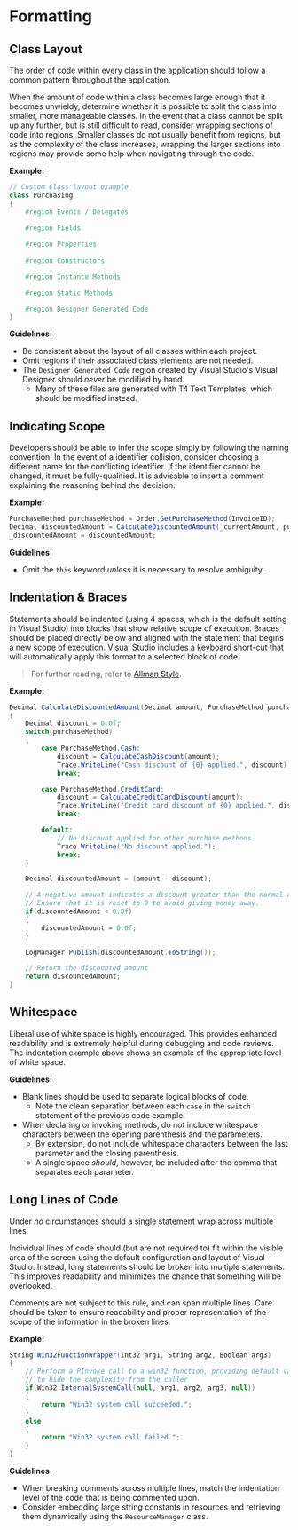 # Formatting

## Class Layout

The order of code within every class in the application should follow a common pattern throughout the application.  

When the amount of code within a class becomes large enough that it becomes unwieldy, determine whether it is possible to split 
the class into smaller, more manageable classes.  In the event that a class cannot be split up any further, but is still difficult 
to read, consider wrapping sections of code into regions.  Smaller classes do not usually benefit from regions, but as the 
complexity of the class increases, wrapping the larger sections into regions may provide some help when navigating through the code.
    
**Example:**

``` csharp
// Custom Class layout example
class Purchasing
{
    #region Events / Delegates

    #region Fields 
    
    #region Properties
        
    #region Constructors

    #region Instance Methods

    #region Static Methods

    #region Designer Generated Code
}
```

**Guidelines:**
- Be consistent about the layout of all classes within each project.
- Omit regions if their associated class elements are not needed.
- The `Designer Generated Code` region created by Visual Studio's Visual Designer should *never* be modified by hand. 
  - Many of these files are generated with T4 Text Templates, which should be modified instead.


## Indicating Scope

Developers should be able to infer the scope simply by following the naming convention.  In the event of a identifier 
collision, consider choosing a different name for the conflicting identifier.  If the identifier cannot be changed, 
it must be fully-qualified.  It is advisable to insert a comment explaining the reasoning behind the decision. 

**Example:**

``` csharp
PurchaseMethod purchaseMethod = Order.GetPurchaseMethod(InvoiceID);
Decimal discountedAmount = CalculateDiscountedAmount(_currentAmount, purchaseMethod);
_discountedAmount = discountedAmount;
````

**Guidelines:**
- Omit the `this` keyword *unless* it is necessary to resolve ambiguity.

## Indentation & Braces

Statements should be indented (using 4 spaces, which is the default setting in Visual Studio) into blocks that show 
relative scope of execution.  Braces should be placed directly below and aligned with the statement that begins a 
new scope of execution. Visual Studio includes a keyboard short-cut that will automatically apply this format to 
a selected block of code.

> For further reading, refer to [Allman Style](https://en.wikipedia.org/wiki/Indent_style#Allman_style).

**Example:**

``` csharp
Decimal CalculateDiscountedAmount(Decimal amount, PurchaseMethod purchaseMethod)
{
    Decimal discount = 0.0f;
    switch(purchaseMethod)
    {
        case PurchaseMethod.Cash:
            discount = CalculateCashDiscount(amount);
            Trace.WriteLine("Cash discount of {0} applied.", discount);
            break;

        case PurchaseMethod.CreditCard:
            discount = CalculateCreditCardDiscount(amount);
            Trace.WriteLine("Credit card discount of {0} applied.", discount);
            break;

        default:
            // No discount applied for other purchase methods
            Trace.WriteLine("No discount applied.");
            break;
    }

    Decimal discountedAmount = (amount - discount);

    // A negative amount indicates a discount greater than the normal amount.
    // Ensure that it is reset to 0 to avoid giving money away.
    if(discountedAmount < 0.0f)
    {
        discountedAmount = 0.0f;
    }

    LogManager.Publish(discountedAmount.ToString());

    // Return the discounted amount
    return discountedAmount;
}
```

## Whitespace

Liberal use of white space is highly encouraged.  This provides enhanced readability and is extremely helpful during 
debugging and code reviews. The indentation example above shows an example of the appropriate level of white space.

**Guidelines:**
- Blank lines should be used to separate logical blocks of code. 
  - Note the clean separation between each `case` in the `switch` statement of the previous code example. 
- When declaring or invoking methods, do not include whitespace characters between the opening parenthesis and the parameters.
  - By extension, do not include whitespace characters between the last parameter and the closing parenthesis.  
  - A single space *should*, however, be included after the comma that separates each parameter.


## Long Lines of Code

Under *no* circumstances should a single statement wrap across multiple lines.

Individual lines of code should (but are not required to) fit within the visible area of the screen using the 
default configuration and layout of Visual Studio.  Instead, long statements should be broken into multiple 
statements.  This improves readability and minimizes the chance that something will be overlooked.

Comments are not subject to this rule, and can span multiple lines.  Care should be taken to ensure 
readability and proper representation of the scope of the information in the broken lines.

**Example:**

``` csharp
String Win32FunctionWrapper(Int32 arg1, String arg2, Boolean arg3)
{
    // Perform a PInvoke call to a win32 function, providing default values for obscure parameters
    // to hide the complexity from the caller
    if(Win32.InternalSystemCall(null, arg1, arg2, arg3, null))
    {
        return "Win32 system call succeeded.";
    }
    else
    {
        return "Win32 system call failed.";
    }
}
```

**Guidelines:**
- When breaking comments across multiple lines, match the indentation level of the code that is being commented upon.
- Consider embedding large string constants in resources and retrieving them dynamically using the `ResourceManager` class.